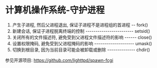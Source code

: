 
# 计算机操作系统-守护进程
1. 产生子进程, 然后父进程退出, 保证子进程不是进程组的首进程 -- fork()
2. 新建会话, 保证子进程脱离终端的控制 ------------------------ setsid()
3. 关闭所有的文件描述符, 避免受到父进程文件描述符的影响 ------ close()
4. 设置权限掩码, 避免受到父进程掩码的影响 -------------------- umask()
5. 切换到根目录, 因为当前目录可能会被卸载或删除 -------------- chdir()

参见开源项目: https://github.com/lighttpd/spawn-fcgi

